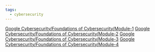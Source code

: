 ```yaml
---
tags:
  - cybersecurity
---
```

[Google Cybersecurity/Foundations of Cybersecurity/Module-1](Google-Cybersecurity/Foundations-of-Cybersecurity/Module-1)
[Google Cybersecurity/Foundations of Cybersecurity/Module-2](Google-Cybersecurity/Foundations-of-Cybersecurity/Module-2)
[Google Cybersecurity/Foundations of Cybersecurity/Module-3](Google-Cybersecurity/Foundations-of-Cybersecurity/Module-3)
[Google Cybersecurity/Foundations of Cybersecurity/Module-4](Google-Cybersecurity/Foundations-of-Cybersecurity/Module-4)